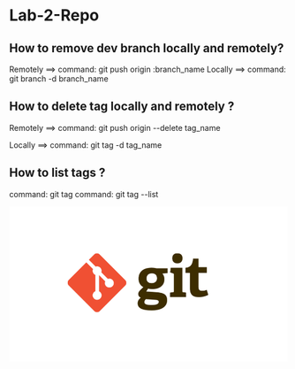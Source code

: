 # Lab-2-Repo

## How to remove dev branch locally and remotely?

Remotely ==> command: git push origin :branch_name
Locally ==> command: git branch -d branch_name


## How to delete tag locally and remotely ?

Remotely ==> command: git push origin --delete tag_name

Locally ==> command: git tag -d tag_name

## How to list tags ?

command: git tag 
command: git tag --list 

![alt text](https://github.com/Omar-Eidaros/Lab-2-Repo/blob/master/git.png?raw=true)

